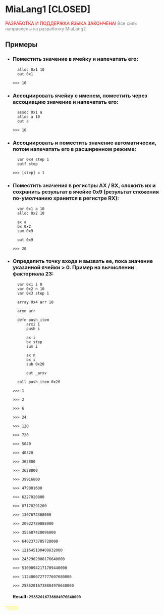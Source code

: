 # MiaLang1 [CLOSED]


<span style="color:red">РАЗРАБОТКА И ПОДДЕРЖКА ЯЗЫКА ЗАКОНЧЕНА!</span>
<span style="color:grey">Все силы направлены на разработку MiaLang2 </span>


## Примеры

* ### Поместить значение в ячейку и напечатать его:

        alloc 0x1 10
        out 0x1

    `>>> 10`

* ### Ассоциировать ячейку с именем, поместить через ассоциацию значение и напечатать его:

        assoc 0x1 a
        alloc a 10
        out a

    `>>> 10`

* ### Ассоциировать и поместить значение автоматически, потом напечатать его в расширенном режиме: 
        var 0x4 step 1
        outf step

    `>>> [step] = 1`

* ### Поместить значения в регистры AX / BX, сложить их и сохранить результат в ячейке 0x9 (результат сложения по-умолчанию хранится в регистре RX):
        var 0x1 a 10
        alloc 0x2 10
        
        ax a
        bx 0x2
        sum 0x9

        out 0x9

    `>>> 20`

* ### Определить точку входа и вызвать ее, пока значение указанной ячейки > 0. Пример на вычислении факториала 23:
        var 0x1 i 0
        var 0x2 n 10
        var 0x3 step 1

        array 0x4 arr 10

        arxn arr

        defn push_item
            arxi i
            push i

            ax i
            bx step
            sum i
        
            ax n
            bx i
            sub 0x20

            out _arxv

        call push_item 0x20

    `>>> 1`

    `>>> 2`

    `>>> 6`

    `>>> 24`

    `>>> 120`

    `>>> 720`

    `>>> 5040`

    `>>> 40320`

    `>>> 362880`

    `>>> 3628800`

    `>>> 39916800`

    `>>> 479001600`

    `>>> 6227020800`

    `>>> 87178291200`

    `>>> 1307674368000`

    `>>> 20922789888000`

    `>>> 355687428096000`

    `>>> 6402373705728000`

    `>>> 121645100408832000`

    `>>> 2432902008176640000`

    `>>> 51090942171709440000`

    `>>> 1124000727777607680000`

    `>>> 25852016738884976640000`
    #### Result: `25852016738884976640000`


<span style="color:yellow">TODO</span>

